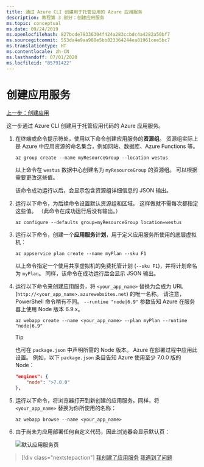 ```yaml
---
title: 通过 Azure CLI 创建用于托管应用的 Azure 应用服务
description: 教程第 3 部分：创建应用服务
ms.topic: conceptual
ms.date: 09/24/2019
ms.openlocfilehash: 827bcde79336304f424a283ccbdc4a4282a50bf7
ms.sourcegitcommit: 553da4e9aa988e5bb823364244ea81961cee5bc7
ms.translationtype: HT
ms.contentlocale: zh-CN
ms.lasthandoff: 07/01/2020
ms.locfileid: "85791422"
---
```

# <a name="create-the-app-service"></a>创建应用服务

[上一步：创建应用](tutorial-vscode-azure-cli-node-02.md)

这一步通过 Azure CLI 创建用于托管应用代码的 Azure 应用服务。

1. 在终端或命令提示符处，使用以下命令创建应用服务的**资源组**。 资源组实际上是 Azure 中应用资源的命名集合，例如网站、数据库、Azure Functions 等。

    ```azurecli
    az group create --name myResourceGroup --location westus
    ```

    以上命令在 `westus` 数据中心创建名为 `myResourceGroup` 的资源组。 可以根据需要更改这些值。

    该命令成功运行以后，会显示包含资源组详细信息的 JSON 输出。

1. 运行以下命令，为后续命令设置默认资源组和区域。 这样做就不需每次都指定这些值。 （此命令在成功运行后没有输出。）

    ```azurecli
    az configure --defaults group=myResourceGroup location=westus
    ```

1. 运行以下命令，创建一个**应用服务计划**，用于定义应用服务所使用的底层虚拟机：

    ```azurecli
    az appservice plan create --name myPlan --sku F1
    ```

    以上命令指定一个使用共享虚拟机的免费托管计划 (`--sku F1`)，并将计划命名为 `myPlan`。 同样，该命令在成功运行后会显示 JSON 输出。

1. 运行以下命令来创建应用服务，将 `<your_app_name>` 替换为会成为 URL (`http://<your_app_name>.azurewebsites.net`) 的唯一名称。 请注意，PowerShell 命令稍有不同。 `--runtime "node|6.9"` 参数告知 Azure 在服务器上使用 Node 版本 6.9.x。

    ```azurecli
    az webapp create --name <your_app_name> --plan myPlan --runtime "node|6.9"
    ```

    > [!TIP]
    > 也可在 `package.json` 中声明所需的 Node 版本。 Azure 在部署过程中应用此设置。 例如，以下 `package.json` 条目告知 Azure 使用至少 7.0.0 版的 Node：
    >
    > ``` json
    > "engines": {
    >     "node": ">7.0.0"
    > },
    > ```

1. 运行以下命令，将浏览器打开到新创建的应用服务。同样，将 `<your_app_name>` 替换为你所使用的名称：

    ```azurecli
    az webapp browse --name <your_app_name>
    ```

1. 由于尚未为应用部署任何自定义代码，因此浏览器会显示默认页：

    ![默认应用服务页](media/azure-cli/azure-default-page.png)

> [!div class="nextstepaction"]
> [我创建了应用服务](tutorial-vscode-azure-cli-node-04.md) [我遇到了问题](https://www.research.net/r/PWZWZ52?tutorial=node-deployment&step=create-website)
